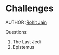 # Challenges

AUTHOR :<a href="https://github.com/RohitStark">Rohit Jain</a>

Questions:
1) The Last Jedi
3) Epistemus

